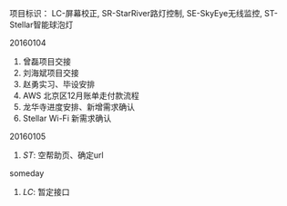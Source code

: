 项目标识： LC-屏幕校正, SR-StarRiver路灯控制, SE-SkyEye无线监控, ST-Stellar智能球泡灯

20160104

1. 曾磊项目交接
1. 刘海斌项目交接
1. 赵勇实习、毕设安排
1. AWS 北京区12月账单走付款流程
1. 龙华寺进度安排、新增需求确认
1. Stellar Wi-Fi 新需求确认

20160105

1. *ST*: 空帮助页、确定url

someday

1. *LC*: 暂定接口

[//]: # (comment)
